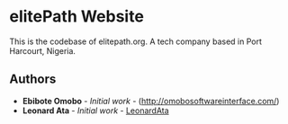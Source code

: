 # elitePath Website

This is the codebase of elitepath.org. A tech company based in Port Harcourt, Nigeria.



## Authors

* **Ebibote Omobo** - *Initial work* - (http://omobosoftwareinterface.com/)
* **Leonard Ata** - *Initial work* - [LeonardAta](https://github.com/leonardata)

